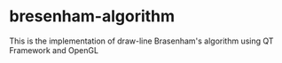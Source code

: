 # bresenham-algorithm
This is the implementation of draw-line Brasenham's algorithm using QT Framework and OpenGL
